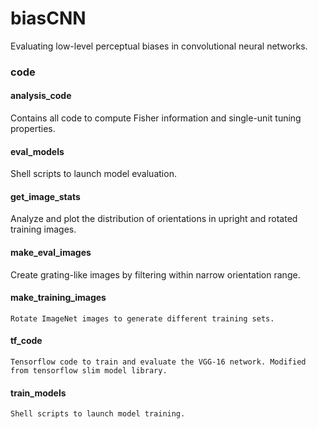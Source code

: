 # biasCNN
Evaluating low-level perceptual biases in convolutional neural networks.

### code

#### analysis_code 
   Contains all code to compute Fisher information and single-unit tuning properties.
  
#### eval_models
   Shell scripts to launch model evaluation.
  
#### get_image_stats
   Analyze and plot the distribution of orientations in upright and rotated training images.
  
#### make_eval_images
   Create grating-like images by filtering within narrow orientation range.
  
#### make_training_images
    Rotate ImageNet images to generate different training sets.
  
#### tf_code
    Tensorflow code to train and evaluate the VGG-16 network. Modified from tensorflow slim model library.
  
#### train_models
    Shell scripts to launch model training.
